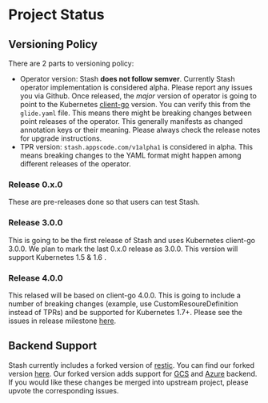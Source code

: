 # Project Status

## Versioning Policy
There are 2 parts to versioning policy:
 - Operator version: Stash __does not follow semver__. Currently Stash operator implementation is considered alpha. Please report any issues you via Github. Once released, the _major_ version of operator is going to point to the Kubernetes [client-go](https://github.com/kubernetes/client-go#branches-and-tags) version. You can verify this from the `glide.yaml` file. This means there might be breaking changes between point releases of the operator. This generally manifests as changed annotation keys or their meaning.
Please always check the release notes for upgrade instructions.
 - TPR version: `stash.appscode.com/v1alpha1` is considered in alpha. This means breaking changes to the YAML format
might happen among different releases of the operator.

### Release 0.x.0
These are pre-releases done so that users can test Stash.

### Release 3.0.0
This is going to be the first release of Stash and uses Kubernetes client-go 3.0.0. We plan to mark the last 0.x.0 release as 3.0.0. This version will support Kubernetes 1.5 & 1.6 .

### Release 4.0.0
This relased will be based on client-go 4.0.0. This is going to include a number of breaking changes (example, use CustomResoureDefinition instead of TPRs) and be supported for Kubernetes 1.7+. Please see the issues in release milestone [here](https://github.com/appscode/stash/milestone/3).

## Backend Support
Stash currently includes a forked version of [restic](https://github.com/restic/restic). You can find our forked version [here](https://github.com/appscode/restic). Our forked version adds support for [GCS](https://github.com/restic/restic/pull/1052) and [Azure](https://github.com/restic/restic/pull/1059) backend. If you would like these changes be merged into upstream project, please upvote the corresponding issues.
